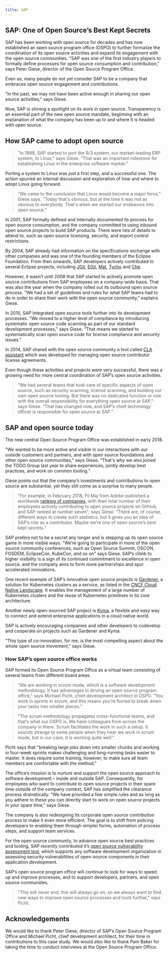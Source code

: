 ```yaml
---
title: SAP
---
```


## SAP: One of Open Source’s Best Kept Secrets

SAP has been working with open source for decades and has now established an open source program office (OSPO) to further formalize the coordination of its open source activities and expand its engagement with the open source communities. "SAP was one of the first industry players to formally define processes for open source consumption and contribution," says Peter Giese, director of the Open Source Program Office.

Even so, many people do not yet consider SAP to be a company that embraces open source engagement and contributions.

"In the past, we may not have been active enough in sharing our open source activities," says Giese. 

Now, SAP is shining a spotlight on its work in open source. Transparency is an essential part of the new open source mandate, beginning with an explanation of what the company has been up to and where it is headed with open source.

## How SAP came to adopt open source

> "In 1998, SAP started to port the R/3 system, our market-leading ERP system, to Linux," says Giese. “That was an important milestone for establishing Linux in the enterprise software market.”

Porting a system to Linux was just a first step, and a successful one. The action spurred an internal discussion and exploration of how and where to adopt Linux going forward. 

> "We came to the conclusion that Linux would become a major force," Giese says. “Today that's obvious, but at the time it was not as obvious to everybody. That's when we started our endeavors into open source.”

In 2001, SAP formally defined and internally documented its process for open source consumption, and the company committed to using inbound open source projects to build SAP products. There were lots of details to attend to, such as open source licensing, security, and export control restrictions. 

By 2004, SAP already had information on the specifications exchange with other companies and was one of the founding members of the Eclipse Foundation. From then onwards, SAP developers actively contributed to several Eclipse projects, including [JGit](https://projects.eclipse.org/projects/technology.jgit), [EGit](https://projects.eclipse.org/projects/technology.egit), [Mat](https://projects.eclipse.org/projects/tools.mat), [Tycho](https://projects.eclipse.org/projects/technology.tycho) and [Che](https://projects.eclipse.org/projects/ecd.che). 

However, it wasn’t until 2008 that SAP started to actively promote open source contributions from SAP employees on a company-wide basis. That was also the year when the company rolled out its outbound open source process. "We had a set of guidelines and rules for what SAP teams had to do in order to share their work with the open source community," explains Giese.

In 2010, SAP integrated open source tools further into its development processes. "We moved to a higher level of compliance by introducing systematic open source code scanning as part of our standard development processes," says Giese. “That means we started to systematically scan open source code for license compliance and security issues.”

In 2014, SAP shared with the open source community a tool called [CLA assistant](https://cla-assistant.io) which was developed for managing open source contributor license agreements.

Even though these activities and projects were very successful, there was a growing need for more central coordination of SAP’s open source activities.

> "We had several teams that took care of specific aspects of open source, such as security scanning, license scanning, and building our own open source tooling. But there was no dedicated function or role with the overall responsibility for everything open source at SAP," says Giese. “That has changed now, and SAP’s chief technology officer is responsible for open source at SAP.”

## SAP and open source today

The new central Open Source Program Office was established in early 2018. 

"We wanted to be more active and visible in our interactions with our outside customers and partners, and with open source foundations and other open source communities," says Giese. “That's why we also joined the TODO Group last year to share experiences, jointly develop best practices, and work on common tooling.”

Giese points out that the company’s investments and contributions to open source are substantial, yet they still come as a surprise to many people.

> "For example, in February 2018, Fil Maj from Adobe published a worldwide [ranking of companies](https://www.infoworld.com/article/3253948/open-source-tools/who-really-contributes-to-open-source.html), with their total number of their employees actively contributing to open source projects on GitHub, and SAP ranked at number seven", says Giese. “There are, of course, different ways to create such statistics, but it gives you an idea of SAP’s role as a contributor. Maybe we’re one of open source’s best kept secrets.”

SAP prefers not to be a secret any longer and is stepping up its open source game in more visible ways. "We’re going to participate in more of the open source community conferences, such as Open Source Summit, OSCON, FOSDEM, EclipseCon, KubeCon, and so on" says Giese. SAP’s climb to higher visibility is a sign of its continued commitment to excellence in open source, and the company aims to form more partnerships and spur accelerated innovations.

One recent example of SAP’s innovative open source projects is [Gardener](https://gardener.cloud/), a solution for Kubernetes clusters as a service, as listed in the [CNCF Cloud Native Landscape](https://landscape.cncf.io/grouping=landscape&landscape=certified-kubernetes-installer). It enables the management of a large number of Kubernetes clusters and the reuse of Kubernetes primitives in its core architecture.

Another newly open-sourced SAP project is [Kyma](https://kyma-project.io/), a flexible and easy way to connect and extend enterprise applications in a cloud native world. 

SAP is actively encouraging companies and other developers to codevelop and cooperate on projects such as Gardener and Kyma.

"This type of co-innovation, for me, is the most compelling aspect about the whole open source movement," says Giese.

### How SAP’s open source office works

SAP formed its Open Source Program Office as a virtual team consisting of several teams from different board areas.

> "We are working in scrum mode, which is a software development methodology. It has advantages in driving an open source program office," says Michael Picht, chief development architect in OSPO. “You work in sprints in scrum, and this means you're forced to break down your tasks into smaller pieces.”

> "The scrum methodology propagates cross-functional teams, and that’s what our OSPO is. We have colleagues from across the company in there. Scrum facilitates the work in such a setup. It sounds strange to some people when they hear we work in scrum mode, but in our case, it is working quite well."

Picht says that "breaking large jobs down into smaller chunks and working in four-week sprints makes challenging and long-running tasks easier to master. It does require some training, however, to make sure all team members are comfortable with the method."

The office’s mission is to nurture and support the open source approach to software development – inside and outside SAP. Consequently, for employees who want to contribute to open source projects in their spare time outside of the company context, SAP has simplified the clearance process dramatically. "We have provided a few simple rules and as long as you adhere to these you can directly start to work on open source projects in your spare time," says Giese.

The company is also redesigning its corporate open source contribution process to make it even more efficient. The goal is to shift from policing developers to enabling them through simpler forms, automation of process steps, and support team services.

For the open source community, to advance open source best practices and tooling, SAP recently contributed it’s [open source vulnerability assessment tool](https://github.com/SAP/vulnerability-assessment-tool), which supports any software development organization in assessing security vulnerabilities of open-source components in their application development.

SAP’s open source program office will continue to look for ways to speed up and improve processes, and to support developers, partners, and open source communities.

> "This will never end, this will always go on, so we always want to find new ways to improve open source processes and tools further," says Picht.

## Acknowledgements

We would like to thank Peter Giese, director of SAP’s Open Source Program Office and Michael Picht, chief development architect, for their time in contributions to this case study. We would also like to thank Pam Baker for taking the time to conduct interviews at the Open Source Program Office.